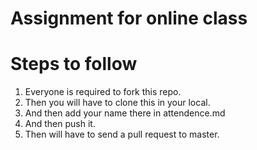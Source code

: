 # Assignment for online class

# Steps to follow
1. Everyone is required to fork this repo.
2. Then you will have to clone this in your local.
3. And then add your name there in attendence.md
4. And then push it.
5. Then will have to send a pull request to master.
